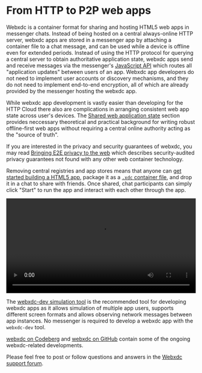 # From HTTP to P2P web apps

Webxdc is a container format for sharing and hosting HTML5 web apps in messenger chats. 
Instead of being hosted on a central always-online HTTP server, 
webxdc apps are stored in a messenger app by attaching a container file to a chat message,
and can be used while a device is offline even for extended periods. 
Instead of using the HTTP protocol for querying a central server to obtain authoritative application state,
webxdc apps send and receive messages via the messenger's [JavaScript API]
which routes all "application updates" between users of an app.
Webxdc app developers do not need to implement user accounts or discovery mechanisms,
and they do not need to implement end-to-end encryption, 
all of which are already provided by the messenger hosting the webxdc app. 

While webxdc app development is vastly easier than developing for the HTTP Cloud
there also are complications in arranging consistent web app state across user's devices. 
The [Shared web application state] section 
provides neccessary theoretical and practical background for writing robust offline-first web apps
without requiring a central online authority acting as the "source of truth". 

If you are interested in the privacy and security guarantees of webxdc, 
you may read [Bringing E2E privacy to the web](https://delta.chat/en/2023-05-22-webxdc-security) 
which describes security-audited privacy guarantees not found with any other web container technology. 

Removing central registries and app stores means that 
anyone can [get started building a HTML5 app](/get_started.html), 
package it as a [`.xdc` container file](./spec/index.html#webxdc-file-format), 
and drop it in a chat to share with friends. 
Once shared, chat participants can simply click "Start" 
to run the app and interact with each other through the app.

<video controls style="width:560px; max-width: 100%;"><source src="https://webxdc.org/assets/just-web-apps.mp4" type="video/mp4"><a href="https://www.youtube.com/watch?v=I1K4pBvb2pI">watch "just web apps" on youtube</a></video>

The [webxdc-dev simulation tool](https://github.com/webxdc/webxdc-dev) is the recommended 
tool for developing webxdc apps as it allows simulation of multiple app users,
supports different screen formats and allows observing network messages between app instances. 
No messenger is required to develop a webxdc app with the `webxdc-dev` tool. 

[webxdc on Codeberg](https://codeberg.org/webxdc) and [webxdc on GitHub](https://github.com/webxdc) 
contain some of the ongoing webxdc-related developments.  

Please feel free to post or follow questions and answers 
in the [Webxdc support forum](https://support.delta.chat/c/webxdc/20). 

[Shared web application state]: /shared-state/index.html 
[JavaScript API]: /spec/index.html#webxdc-api
[Messenger implementation]: /spec/index.html#messenger-implementation

